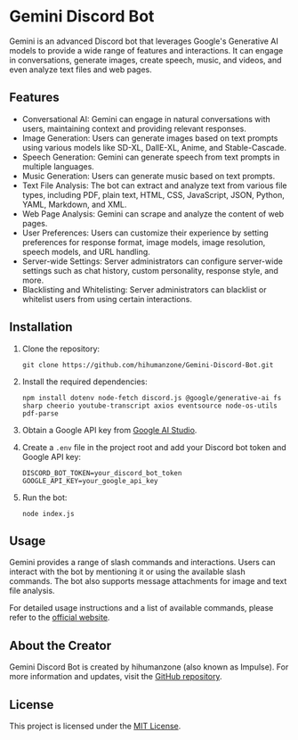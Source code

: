 # Gemini Discord Bot

Gemini is an advanced Discord bot that leverages Google's Generative AI models to provide a wide range of features and interactions. It can engage in conversations, generate images, create speech, music, and videos, and even analyze text files and web pages.

## Features

- Conversational AI: Gemini can engage in natural conversations with users, maintaining context and providing relevant responses.
- Image Generation: Users can generate images based on text prompts using various models like SD-XL, DallE-XL, Anime, and Stable-Cascade.
- Speech Generation: Gemini can generate speech from text prompts in multiple languages.
- Music Generation: Users can generate music based on text prompts.
- Text File Analysis: The bot can extract and analyze text from various file types, including PDF, plain text, HTML, CSS, JavaScript, JSON, Python, YAML, Markdown, and XML.
- Web Page Analysis: Gemini can scrape and analyze the content of web pages.
- User Preferences: Users can customize their experience by setting preferences for response format, image models, image resolution, speech models, and URL handling.
- Server-wide Settings: Server administrators can configure server-wide settings such as chat history, custom personality, response style, and more.
- Blacklisting and Whitelisting: Server administrators can blacklist or whitelist users from using certain interactions.

## Installation

1. Clone the repository:
   ```
   git clone https://github.com/hihumanzone/Gemini-Discord-Bot.git
   ```

2. Install the required dependencies:
   ```
   npm install dotenv node-fetch discord.js @google/generative-ai fs sharp cheerio youtube-transcript axios eventsource node-os-utils pdf-parse
   ```

3. Obtain a Google API key from [Google AI Studio](https://aistudio.google.com/app/apikey).

4. Create a `.env` file in the project root and add your Discord bot token and Google API key:
   ```
   DISCORD_BOT_TOKEN=your_discord_bot_token
   GOOGLE_API_KEY=your_google_api_key
   ```

5. Run the bot:
   ```
   node index.js
   ```

## Usage

Gemini provides a range of slash commands and interactions. Users can interact with the bot by mentioning it or using the available slash commands. The bot also supports message attachments for image and text file analysis.

For detailed usage instructions and a list of available commands, please refer to the [official website](https://gemini-discord-bot.vercel.app/).

## About the Creator

Gemini Discord Bot is created by hihumanzone (also known as Impulse). For more information and updates, visit the [GitHub repository](https://github.com/hihumanzone/Gemini-Discord-Bot).

## License

This project is licensed under the [MIT License](LICENSE).
